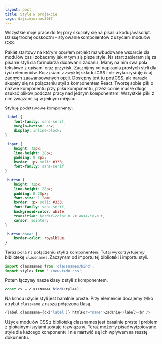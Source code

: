 ```yaml
---
layout: post
title: Style w projekcie
tags: dajsiepoznac2017
---
```


Wszystkie moje prace do tej pory skupiały się na pisaniu kodu javascript. Dzisiaj trochę odskoczni - stylowanie komponentów z użyciem modułów CSS.

<!--more-->

Pakiet startowy na którym oparłem projekt ma wbudowane wsparcie dla modułów css i zobaczmy jak w tym się pisze style.
Na start zabieram się za pisanie styli dla formularza dodawania zadania. Mamy na nim dwa pola tekstowe z opisami oraz przycisk.
Zacznijmy od napisania prostych styli dla tych elementów. Korzystam z zwykłej składni CSS i nie wykorzystuję tutaj żadnych zaawansowanych opcji. Dostępny jest tu postCSS, ale narazie skupmy się na połączeniu styli z komponentem React.
Tworzę sobie plik o nazwie komponentu przy pliku komponentu, przez co nie muszę długo szukać plików podczas pracy nad jednym komponentem. Wszystkie pliki z nim związane są w jednym miejscu.

Styluję podstawowe komponenty:

``` css
.label {
    font-family: sans-serif;
    margin-bottom: 4px;
    display: inline-block;
}

.input {
    height: 32px;
    line-height: 28px;
    padding: 0 8px;
    border: 1px solid #333;
    font-family: sans-serif;
}

.button {
    height: 32px;
    line-height: 28px;
    padding: 0 20px;
    font-size: 1.2em;
    border: 2px solid #333;
    font-family: sans-serif;
    background-color: white;
    transition: border-color 0.2s ease-in-out;
    cursor: pointer;
}

.button:hover {
    border-color: royalblue;
}
```

Teraz pora na połączeniu styli z komponentem. Tutaj wykorzystujemy bibliotekę `classnames`. Zaczynam od importu tej biblioteki i importu styli.

``` javascript
import classNames from 'classnames/bind';
import styles from './new-todo.css';
```

Potem łączymy nasze klasy z styli z komponentem.

``` javascript
const cx = classNames.bind(styles);
```

Na końcu użycie styli jest banalnie proste. Przy elemencie dodajemy tylko atrybut `className` z naszą połączoną klasą.

``` javascript
<label className={cx('label')} htmlFor="name">Zadanie</label><br />
```

Użycie modułów CSS z biblioteką classnames jest banalnie proste i problem z globalnymi stylami zostaje rozwiązany. Teraz możemy pisać wyizolowane style dla każdego komponentu i nie martwić się ich wpływem na resztę dokumentu.

